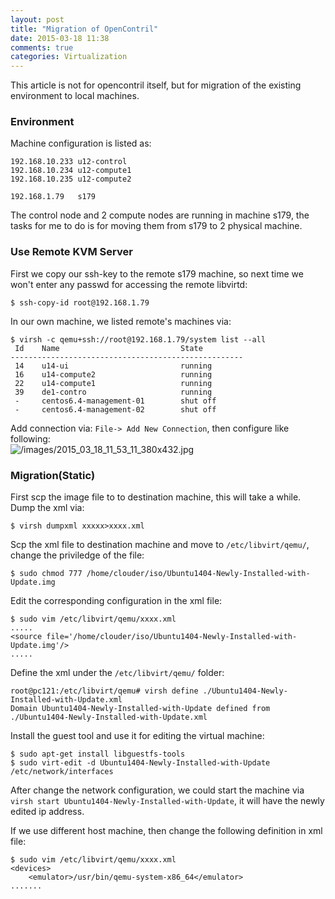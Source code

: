```yaml
---
layout: post
title: "Migration of OpenContril"
date: 2015-03-18 11:38
comments: true
categories: Virtualization
---
```

This article is not for opencontril itself, but for migration of the existing environment to local machines.   
### Environment
Machine configuration is listed as:    

```
192.168.10.233 u12-control
192.168.10.234 u12-compute1
192.168.10.235 u12-compute2

192.168.1.79   s179

```
The control node and 2 compute nodes are running in machine s179, the tasks for me to do is for moving them from s179 to 2 physical machine.    

### Use Remote KVM Server
First we copy our ssh-key to the remote s179 machine, so next time we won't enter any passwd for accessing the remote libvirtd:   

```
$ ssh-copy-id root@192.168.1.79

```
In our own machine, we listed remote's machines via:    

```
$ virsh -c qemu+ssh://root@192.168.1.79/system list --all
 Id    Name                           State
----------------------------------------------------
 14    u14-ui                         running
 16    u14-compute2                   running
 22    u14-compute1                   running
 39    de1-contro                     running
 -     centos6.4-management-01        shut off
 -     centos6.4-management-02        shut off

```
Add connection via: `File-> Add New Connection`, then configure like following:     
![/images/2015_03_18_11_53_11_380x432.jpg](/images/2015_03_18_11_53_11_380x432.jpg)     
### Migration(Static)
First scp the image file to to destination machine, this will take a while.   
Dump the xml via:     

```
$ virsh dumpxml xxxxx>xxxx.xml

```
Scp the xml file to destination machine and move to `/etc/libvirt/qemu/`, change the priviledge of the file:    

```
$ sudo chmod 777 /home/clouder/iso/Ubuntu1404-Newly-Installed-with-Update.img

```     
Edit the corresponding configuration in the xml file:    

```
$ sudo vim /etc/libvirt/qemu/xxxx.xml
.....
<source file='/home/clouder/iso/Ubuntu1404-Newly-Installed-with-Update.img'/>
.....

```
Define the xml under the `/etc/libvirt/qemu/` folder:     

```
root@pc121:/etc/libvirt/qemu# virsh define ./Ubuntu1404-Newly-Installed-with-Update.xml 
Domain Ubuntu1404-Newly-Installed-with-Update defined from ./Ubuntu1404-Newly-Installed-with-Update.xml

```
Install the guest tool and use it for editing the virtual machine:     

```
$ sudo apt-get install libguestfs-tools
$ sudo virt-edit -d Ubuntu1404-Newly-Installed-with-Update /etc/network/interfaces

```
After change the network configuration, we could start the machine via `virsh start Ubuntu1404-Newly-Installed-with-Update`, it will have the newly edited ip address.     


If we use different host machine, then change the following definition in xml file:    

```
$ sudo vim /etc/libvirt/qemu/xxxx.xml
<devices>
    <emulator>/usr/bin/qemu-system-x86_64</emulator>
.......

```

